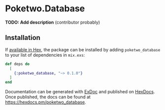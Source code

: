 # Poketwo.Database

**TODO: Add description** (contributor probably)

## Installation

If [available in Hex](https://hex.pm/docs/publish), the package can be installed
by adding `poketwo_database` to your list of dependencies in `mix.exs`:

```elixir
def deps do
  [
    {:poketwo_database, "~> 0.1.0"}
  ]
end
```

Documentation can be generated with [ExDoc](https://github.com/elixir-lang/ex_doc)
and published on [HexDocs](https://hexdocs.pm). Once published, the docs can
be found at <https://hexdocs.pm/poketwo_database>.
